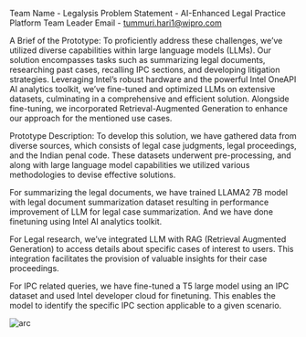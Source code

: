 Team Name - Legalysis
Problem Statement - AI-Enhanced Legal Practice Platform
Team Leader Email - tummuri.hari1@wipro.com

A Brief of the Prototype:
      To proficiently address these challenges, we’ve utilized diverse capabilities within large language models (LLMs). Our solution encompasses tasks such as summarizing legal documents, researching past cases, recalling IPC sections, and developing litigation strategies. Leveraging Intel’s robust hardware and the powerful Intel OneAPI AI analytics toolkit, we’ve fine-tuned and optimized LLMs on extensive datasets, culminating in a comprehensive and efficient solution. Alongside fine-tuning, we incorporated Retrieval-Augmented Generation to enhance our approach for the mentioned use cases.

Prototype Description:
  To develop this solution, we have gathered data from diverse sources, which consists of legal case judgments, legal proceedings, and the Indian penal code. These     datasets underwent pre-processing, and along with large language model capabilities we utilized various methodologies to devise effective solutions.

  For summarizing the legal documents, we have trained LLAMA2 7B model with legal document summarization dataset resulting in performance improvement of LLM for        legal case summarization. And we have done finetuning using Intel AI analytics toolkit.

  For Legal research, we’ve integrated LLM with RAG (Retrieval Augmented Generation) to access details about specific cases of interest to users. This integration      facilitates the provision of valuable insights for their case proceedings.

  For IPC related queries, we have fine-tuned a T5 large model using an IPC dataset and used Intel developer cloud for finetuning. This enables the model to identify   the specific IPC section applicable to a given scenario.

  ![arc](https://github.com/hari-tummuri/oneAPI-GenAI-Hackathon-2023/assets/104126503/4919b2c9-9ea3-43a0-8bcb-c1bfd2dd74b4)

